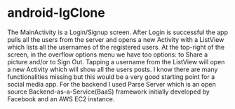 # android-IgClone
The MainActivity is a Login/Signup screen. After Login is successful the app pulls all the users from the server and opens a new Activity with a ListView which lists all the 
usernames of the registered users. At the top-right of the screen, in the overflow options menu we have too options: to Share a picture and/or to Sign Out. Tapping a username from the ListView will open a new Activity which will show all the users posts. I know there are many functionalities missing but this would be a very good starting point for a social media app.
For the backend I used Parse Server which is an open source Backend-as-a-Service(BaaS) framework initially developed by Facebook and an AWS EC2 instance. 
